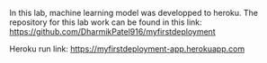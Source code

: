 In this lab, machine learning model was developped to heroku. 
The repository for this lab work can be found in this link:
https://github.com/DharmikPatel916/myfirstdeployment

Heroku run link:
https://myfirstdeployment-app.herokuapp.com
